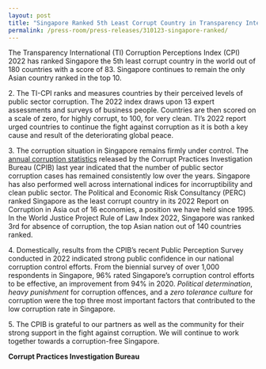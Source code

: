 ```yaml
---
layout: post
title: "Singapore Ranked 5th Least Corrupt Country in Transparency International Corruption Perceptions Index 2022"
permalink: /press-room/press-releases/310123-singapore-ranked/
---
```

The Transparency International (TI) Corruption Perceptions Index (CPI) 2022 has ranked Singapore the 5th least corrupt country in the world out of 180 countries with a score of 83. Singapore continues to remain the only Asian country ranked in the top 10. 

2\. The TI-CPI ranks and measures countries by their perceived levels of public sector corruption. The 2022 index draws upon 13 expert assessments and surveys of business people. Countries are then scored on a scale of zero, for highly corrupt, to 100, for very clean. TI’s 2022 report urged countries to continue the fight against corruption as it is both a key cause and result of the deteriorating global peace.

3\. The corruption situation in Singapore remains firmly under control. The [annual corruption statistics](/press-room/press-releases/050522-corruption) released by the Corrupt Practices Investigation Bureau (CPIB) last year indicated that the number of public sector corruption cases has remained consistently low over the years. Singapore has also performed well across international indices for incorruptibility and clean public sector. The Political and Economic Risk Consultancy (PERC) ranked Singapore as the least corrupt country in its 2022 Report on Corruption in Asia out of 16 economies, a position we have held since 1995. In the World Justice Project Rule of Law Index 2022, Singapore was ranked 3rd for absence of corruption, the top Asian nation out of 140 countries ranked.

4\. Domestically, results from the CPIB’s recent Public Perception Survey conducted in 2022 indicated strong public confidence in our national corruption control efforts. From the biennial survey of over 1,000 respondents in Singapore, 96% rated Singapore’s corruption control efforts to be effective, an improvement from 94% in 2020. *Political determination*, *heavy punishment* for corruption offences, and a *zero tolerance culture* for corruption were the top three most important factors that contributed to the low corruption rate in Singapore.

5\. The CPIB is grateful to our partners as well as the community for their strong support in the fight against corruption. We will continue to work together towards a corruption-free Singapore.

**Corrupt Practices Investigation Bureau**
